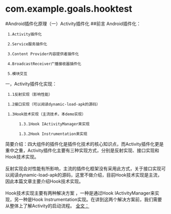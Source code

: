 # com.example.goals.hooktest
#Android插件化原理（一）Activity插件化
##前言
Android插件化：  

     1.Activity插件化  

     2.Service服务插件化  

     3.Content Provider内容提供者插件化  

     4.BroadcastReceiver广播接收器插件化  

     5.模块交互  


一，Activity插件化实现：  

     1.1反射实现（影响性能）  

     1.2接口实现（可以阅读dynamic-load-apk的源码）  

     1.3Hook技术实现（主流技术，本demo实现）  

          1.3.1Hook IActivityManager来实现  

          1.3.2Hook Instrumentation来实现  


简要介绍：四大组件的插件化是插件化技术的核心知识点，而Activity插件化更是重中之重，Activity插件化主要有三种实现方式，分别是反射实现、接口实现和Hook技术实现。<br>  
反射实现会对性能有所影响，主流的插件化框架没有采用此方式，关于接口实现可以阅读dynamic-load-apk的源码，这里不做介绍，目前Hook技术实现是主流，因此本篇文章主要介绍Hook技术实现。<br>  
Hook技术实现主要有两种解决方案 ，一种是通过Hook IActivityManager来实现，另一种是Hook Instrumentation实现。在讲到这两个解决方案前，我们需要从整体上了解Activity的启动流程。
[全文：](https://juejin.im/post/5b0c35996fb9a009d070c081)     